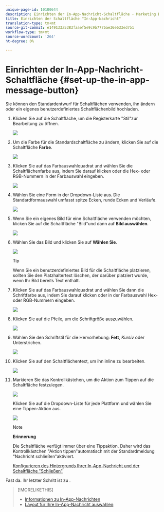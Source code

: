 ```yaml
---
unique-page-id: 10100644
description: Einrichten der In-App-Nachricht-Schaltfläche - Marketing Docs - Produktdokumentation
title: Einrichten der Schaltfläche "In-App-Nachricht"
translation-type: tm+mt
source-git-commit: e149133a5383faaef5e9c9b7775ae36e633ed7b1
workflow-type: tm+mt
source-wordcount: '264'
ht-degree: 0%

---
```



# Einrichten der In-App-Nachricht-Schaltfläche {#set-up-the-in-app-message-button}

Sie können den Standardentwurf für Schaltflächen verwenden, ihn ändern oder ein eigenes benutzerdefiniertes Schaltflächenbild hochladen.

1. Klicken Sie auf die Schaltfläche, um die Registerkarte &quot;Stil&quot;zur Bearbeitung zu öffnen.

   ![](assets/image2016-5-6-15-3a6-3a55.png)

1. Um die Farbe für die Standardschaltfläche zu ändern, klicken Sie auf die Schaltfläche **Farbe**.

   ![](assets/image2016-5-6-15-3a10-3a38.png)

1. Klicken Sie auf das Farbauswahlquadrat und wählen Sie die Schaltflächenfarbe aus, indem Sie darauf klicken oder die Hex- oder RGB-Nummern in der Farbauswahl eingeben.

   ![](assets/image2016-5-6-15-3a14-3a8.png)

1. Wählen Sie eine Form in der Dropdown-Liste aus. Die Standardformauswahl umfasst spitze Ecken, runde Ecken und Verläufe.

   ![](assets/image2016-5-6-15-3a16-3a26.png)

1. Wenn Sie ein eigenes Bild für eine Schaltfläche verwenden möchten, klicken Sie auf die Schaltfläche &quot;Bild&quot;und dann auf **Bild auswählen**.

   ![](assets/image2016-5-6-15-3a18-3a18.png)

1. Wählen Sie das Bild und klicken Sie auf **Wählen Sie**.

   ![](assets/image2016-5-6-16-3a36-3a0.png)

   >[!TIP]
   >
   >Wenn Sie ein benutzerdefiniertes Bild für die Schaltfläche platzieren, sollten Sie den Platzhaltertext löschen, der darüber platziert wurde, wenn Ihr Bild bereits Text enthält.

1. Klicken Sie auf das Farbauswahlquadrat und wählen Sie dann die Schriftfarbe aus, indem Sie darauf klicken oder in der Farbauswahl Hex- oder RGB-Nummern eingeben.

   ![](assets/image2016-5-6-16-3a39-3a4.png)

1. Klicken Sie auf die Pfeile, um die Schriftgröße auszuwählen.

   ![](assets/image2016-5-6-16-3a41-3a52.png)

1. Wählen Sie den Schriftstil für die Hervorhebung: **Fett**, *Kursiv* oder Unterstrichen.

   ![](assets/image2016-5-6-16-3a43-3a47.png)

1. Klicken Sie auf den Schaltflächentext, um ihn inline zu bearbeiten.

   ![](assets/image2016-5-6-16-3a46-3a17.png)

1. Markieren Sie das Kontrollkästchen, um die Aktion zum Tippen auf die Schaltfläche festzulegen.

   ![](assets/image2016-5-6-16-3a47-3a54.png)

   Klicken Sie auf die Dropdown-Liste für jede Plattform und wählen Sie eine Tippen-Aktion aus.

   ![](assets/image2016-5-6-16-3a49-3a40.png)

   >[!NOTE]
   >
   >**Erinnerung**
   >
   >
   >Die Schaltfläche verfügt immer über eine Tippaktion. Daher wird das Kontrollkästchen &quot;Aktion tippen&quot;automatisch mit der Standardmeldung &quot;Nachricht schließen&quot;aktiviert.

   [Konfigurieren des Hintergrunds Ihrer In-App-Nachricht und der Schaltfläche &quot;Schließen&quot;](set-up-the-in-app-message-background.md)

Fast da. Ihr letzter Schritt ist zu .

>[!MORELIKETHIS]
>
>* [Informationen zu In-App-Nachrichten](../../../../product-docs/mobile-marketing/in-app-messages/understanding-in-app-messages.md)
>* [Layout für Ihre In-App-Nachricht auswählen](choose-a-layout-for-your-in-app-message.md)

>



